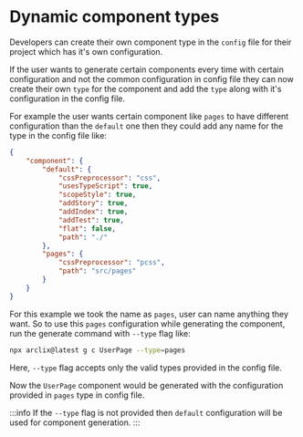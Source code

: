 # Dynamic component types

Developers can create their own component type in the `config` file for their project which has it's own configuration.

If the user wants to generate certain components every time with certain configuration and not the common configuration in config file they can now create their own `type` for the component and add the `type` along with it's configuration in the config file.

For example the user wants certain component like `pages` to have different configuration than the `default` one then they could add any name for the type in the config file like:

```json title="arclix.config.json"
{
    "component": {
        "default": {
            "cssPreprocessor": "css",
            "usesTypeScript": true,
            "scopeStyle": true,
            "addStory": true,
            "addIndex": true,
            "addTest": true,
            "flat": false,
            "path": "./"
        },
        "pages": {
            "cssPreprocessor": "pcss",
            "path": "src/pages"
        }
    }
}
```

For this example we took the name as `pages`, user can name anything they want. So to use this `pages` configuration while generating the component, run the generate command with `--type` flag like:

```bash
npx arclix@latest g c UserPage --type=pages
```

Here, `--type` flag accepts only the valid types provided in the config file.

Now the `UserPage` component would be generated with the configuration provided in `pages` type in config file.

:::info
If the `--type` flag is not provided then `default` configuration will be used for component generation.
:::
